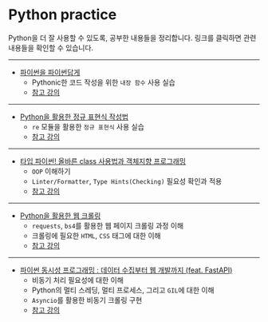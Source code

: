 # Python practice
Python을 더 잘 사용할 수 있도록, 공부한 내용들을 정리합니다. 
링크를 클릭하면 관련 내용들을 확인할 수 있습니다.

---
- [파이썬을 파이썬답게](/파이썬을파이썬답게/README.md)
  - Pythonic한 코드 작성을 위한 `내장 함수` 사용 실습
  - [참고 강의](https://school.programmers.co.kr/learn/courses/11/11-%EC%A0%95%EA%B7%9C%ED%91%9C%ED%98%84%EC%8B%9D) 
---
- [Python을 활용한 정규 표현식 작성법](/정규표현식/README.md)
  - `re` 모듈을 활용한 `정규 표현식` 사용 실습
  - [참고 강의]((https://school.programmers.co.kr/learn/courses/11))
---
- [타입 파이썬! 올바른 class 사용법과 객체지향 프로그래밍](/타입%20파이썬!%20올바른%20class%20사용법과%20객체지향%20프로그래밍/README.md)
  - `OOP` 이해하기
  - `Linter/Formatter`, `Type Hints(Checking)` 필요성 확인과 적용
  - [참고 강의](https://www.inflearn.com/course/%ED%83%80%EC%9E%85-%ED%8C%8C%EC%9D%B4%EC%8D%AC/dashboard)

---

- [Python을 활용한 웹 크롤링](https://github.com/woodywarhol9/web-crawling)
  - `requests`, `bs4`를 활용한 웹 페이지 크롤링 과정 이해
  - 크롤링에 필요한 `HTML`, `CSS` 태그에 대한 이해
  - [참고 강의](https://www.inflearn.com/course/%ED%8C%8C%EC%9D%B4%EC%8D%AC-%ED%81%AC%EB%A1%A4%EB%A7%81-%EA%B8%B0%EC%B4%88)
---
- [파이썬 동시성 프로그래밍 : 데이터 수집부터 웹 개발까지 (feat. FastAPI)](https://github.com/woodywarhol9/async-python)
  - 비동기 처리 필요성에 대한 이해
  - Python의 멀티 스레딩, 멀티 프로세스, 그리고 `GIL`에 대한 이해
  - `Asyncio`를 활용한 비동기 크롤링 구현
  - [참고 강의](https://www.inflearn.com/course/%ED%8C%8C%EC%9D%B4%EC%8D%AC-%EB%8F%99%EC%8B%9C%EC%84%B1-%ED%94%84%EB%A1%9C%EA%B7%B8%EB%9E%98%EB%B0%8D)